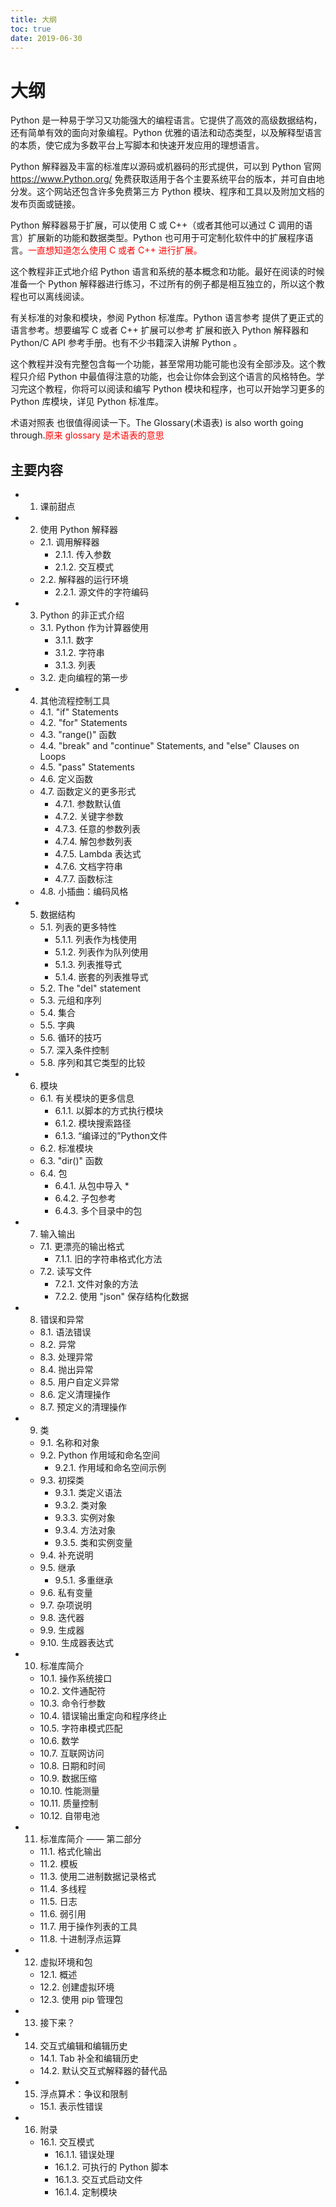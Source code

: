 ```yaml
---
title: 大纲
toc: true
date: 2019-06-30
---
```

# 大纲

Python 是一种易于学习又功能强大的编程语言。它提供了高效的高级数据结构，还有简单有效的面向对象编程。Python 优雅的语法和动态类型，以及解释型语言的本质，使它成为多数平台上写脚本和快速开发应用的理想语言。

Python 解释器及丰富的标准库以源码或机器码的形式提供，可以到 Python 官网 https://www.Python.org/ 免费获取适用于各个主要系统平台的版本，并可自由地分发。这个网站还包含许多免费第三方 Python 模块、程序和工具以及附加文档的发布页面或链接。

Python 解释器易于扩展，可以使用 C 或 C++（或者其他可以通过 C 调用的语言）扩展新的功能和数据类型。Python 也可用于可定制化软件中的扩展程序语言。<span style="color:red;">一直想知道怎么使用 C 或者 C++ 进行扩展。</span>

这个教程非正式地介绍 Python 语言和系统的基本概念和功能。最好在阅读的时候准备一个 Python 解释器进行练习，不过所有的例子都是相互独立的，所以这个教程也可以离线阅读。

有关标准的对象和模块，参阅 Python 标准库。Python 语言参考 提供了更正式的语言参考。想要编写 C 或者 C++ 扩展可以参考 扩展和嵌入 Python 解释器和 Python/C API 参考手册。也有不少书籍深入讲解 Python 。

这个教程并没有完整包含每一个功能，甚至常用功能可能也没有全部涉及。这个教程只介绍 Python 中最值得注意的功能，也会让你体会到这个语言的风格特色。学习完这个教程，你将可以阅读和编写 Python 模块和程序，也可以开始学习更多的 Python 库模块，详见 Python 标准库。

术语对照表 也很值得阅读一下。The Glossary(术语表) is also worth going through.<span style="color:red;">原来 glossary 是术语表的意思</span>


## 主要内容

* 1. 课前甜点
* 2. 使用 Python 解释器
  * 2.1. 调用解释器
    * 2.1.1. 传入参数
    * 2.1.2. 交互模式
  * 2.2. 解释器的运行环境
    * 2.2.1. 源文件的字符编码
* 3. Python 的非正式介绍
  * 3.1. Python 作为计算器使用
    * 3.1.1. 数字
    * 3.1.2. 字符串
    * 3.1.3. 列表
  * 3.2. 走向编程的第一步
* 4. 其他流程控制工具
  * 4.1. "if" Statements
  * 4.2. "for" Statements
  * 4.3. "range()" 函数
  * 4.4. "break" and "continue" Statements, and "else" Clauses on
    Loops
  * 4.5. "pass" Statements
  * 4.6. 定义函数
  * 4.7. 函数定义的更多形式
    * 4.7.1. 参数默认值
    * 4.7.2. 关键字参数
    * 4.7.3. 任意的参数列表
    * 4.7.4. 解包参数列表
    * 4.7.5. Lambda 表达式
    * 4.7.6. 文档字符串
    * 4.7.7. 函数标注
  * 4.8. 小插曲：编码风格
* 5. 数据结构
  * 5.1. 列表的更多特性
    * 5.1.1. 列表作为栈使用
    * 5.1.2. 列表作为队列使用
    * 5.1.3. 列表推导式
    * 5.1.4. 嵌套的列表推导式
  * 5.2. The "del" statement
  * 5.3. 元组和序列
  * 5.4. 集合
  * 5.5. 字典
  * 5.6. 循环的技巧
  * 5.7. 深入条件控制
  * 5.8. 序列和其它类型的比较
* 6. 模块
  * 6.1. 有关模块的更多信息
    * 6.1.1. 以脚本的方式执行模块
    * 6.1.2. 模块搜索路径
    * 6.1.3. “编译过的”Python文件
  * 6.2. 标准模块
  * 6.3. "dir()" 函数
  * 6.4. 包
    * 6.4.1. 从包中导入 *
    * 6.4.2. 子包参考
    * 6.4.3. 多个目录中的包
* 7. 输入输出
  * 7.1. 更漂亮的输出格式
    * 7.1.1. 旧的字符串格式化方法
  * 7.2. 读写文件
    * 7.2.1. 文件对象的方法
    * 7.2.2. 使用 "json" 保存结构化数据
* 8. 错误和异常
  * 8.1. 语法错误
  * 8.2. 异常
  * 8.3. 处理异常
  * 8.4. 抛出异常
  * 8.5. 用户自定义异常
  * 8.6. 定义清理操作
  * 8.7. 预定义的清理操作
* 9. 类
  * 9.1. 名称和对象
  * 9.2. Python 作用域和命名空间
    * 9.2.1. 作用域和命名空间示例
  * 9.3. 初探类
    * 9.3.1. 类定义语法
    * 9.3.2. 类对象
    * 9.3.3. 实例对象
    * 9.3.4. 方法对象
    * 9.3.5. 类和实例变量
  * 9.4. 补充说明
  * 9.5. 继承
    * 9.5.1. 多重继承
  * 9.6. 私有变量
  * 9.7. 杂项说明
  * 9.8. 迭代器
  * 9.9. 生成器
  * 9.10. 生成器表达式
* 10. 标准库简介
  * 10.1. 操作系统接口
  * 10.2. 文件通配符
  * 10.3. 命令行参数
  * 10.4. 错误输出重定向和程序终止
  * 10.5. 字符串模式匹配
  * 10.6. 数学
  * 10.7. 互联网访问
  * 10.8. 日期和时间
  * 10.9. 数据压缩
  * 10.10. 性能测量
  * 10.11. 质量控制
  * 10.12. 自带电池
* 11. 标准库简介 —— 第二部分
  * 11.1. 格式化输出
  * 11.2. 模板
  * 11.3. 使用二进制数据记录格式
  * 11.4. 多线程
  * 11.5. 日志
  * 11.6. 弱引用
  * 11.7. 用于操作列表的工具
  * 11.8. 十进制浮点运算
* 12. 虚拟环境和包
  * 12.1. 概述
  * 12.2. 创建虚拟环境
  * 12.3. 使用 pip 管理包
* 13. 接下来？
* 14. 交互式编辑和编辑历史
  * 14.1. Tab 补全和编辑历史
  * 14.2. 默认交互式解释器的替代品
* 15. 浮点算术：争议和限制
  * 15.1. 表示性错误
* 16. 附录
  * 16.1. 交互模式
    * 16.1.1. 错误处理
    * 16.1.2. 可执行的 Python 脚本
    * 16.1.3. 交互式启动文件
    * 16.1.4. 定制模块
